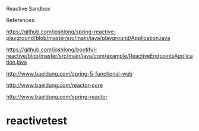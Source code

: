 Reactive Sandbox


References:

https://github.com/joshlong/spring-reactive-playground/blob/master/src/main/java/playground/Application.java

https://github.com/joshlong/bootiful-reactive/blob/master/src/main/java/com/example/ReactiveEndpointsApplication.java

http://www.baeldung.com/spring-5-functional-web

http://www.baeldung.com/reactor-core

http://www.baeldung.com/spring-reactor

# reactivetest
